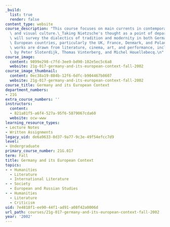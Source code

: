 ```yaml
---
_build:
  list: true
  render: false
content_type: website
course_description: "This course focuses on main currents in contemporary German literary\
  \ and visual culture.\_Taking Nietzsche's thought as a point of departure, students\
  \ will survey the dialectics of tradition and modernity in both Germany and other\
  \ European countries, particularly the UK, France, Denmark, and Poland.\_Primary\
  \ works are drawn from literature, cinema, art, and performance, including works\
  \ by Peter Sloterdijk, Thomas Vinterberg, and Michel Houellebecq.\n"
course_image:
  content: 9899e298-c7fd-3ee9-bd90-102e5ec5c6a8
  website: 21g-017-germany-and-its-european-context-fall-2002
course_image_thumbnail:
  content: 0ec38a19-884b-12f6-6dfc-b904467b8607
  website: 21g-017-germany-and-its-european-context-fall-2002
course_title: Germany and its European Context
department_numbers:
- 21G
extra_course_numbers: ''
instructors:
  content:
  - 821a81f5-a6f4-527a-95f6-5879067cda60
  website: ocw-www
learning_resource_types:
- Lecture Notes
- Written Assignments
legacy_uid: de6a9633-8d37-9a77-9c3e-49f54efcc7d9
level:
- Undergraduate
primary_course_number: 21G.017
term: Fall
title: Germany and its European Context
topics:
- - Humanities
  - Literature
  - International Literature
- - Society
  - European and Russian Studies
- - Humanities
  - Literature
  - Criticism
uid: 7e4818f1-ee90-44f1-ad91-a08f42a0006d
url_path: courses/21g-017-germany-and-its-european-context-fall-2002
year: '2002'
---
```

